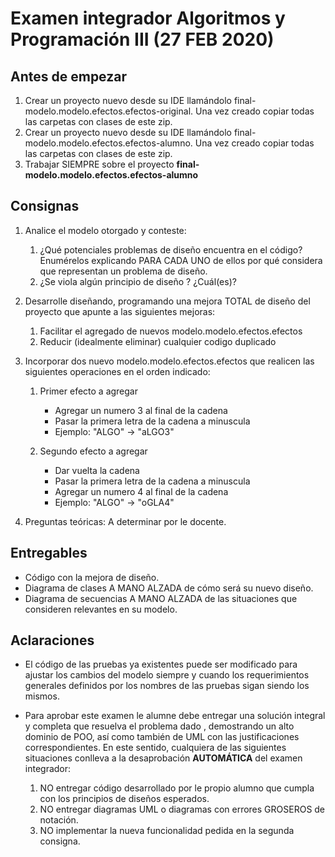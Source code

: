 # Examen integrador Algoritmos y Programación III (27 FEB 2020)

## Antes de empezar

1. Crear un proyecto nuevo desde su IDE llamándolo final-modelo.modelo.efectos.efectos-original. Una vez creado copiar todas las carpetas con
 clases de este zip.
2. Crear un proyecto nuevo desde su IDE llamándolo final-modelo.modelo.efectos.efectos-alumno. Una vez creado copiar todas las carpetas con
 clases de este zip.
3.  Trabajar SIEMPRE sobre el proyecto **final-modelo.modelo.efectos.efectos-alumno**

## Consignas

1. Analice el modelo otorgado y conteste:

	1. ¿Qué potenciales problemas de diseño encuentra en el código? Enumérelos explicando PARA CADA UNO de ellos por qué
	 considera que representan un problema de diseño.
	2. ¿Se viola algún principio de diseño ? ¿Cuál(es)? 

2. Desarrolle diseñando, programando una mejora TOTAL de diseño del proyecto que apunte a
 las siguientes mejoras:
 
    1. Facilitar el agregado de nuevos modelo.modelo.efectos.efectos
    2. Reducir (idealmente eliminar) cualquier codigo duplicado
    
3. Incorporar dos nuevo modelo.modelo.efectos.efectos que realicen las siguientes operaciones en el orden indicado:

    1. Primer efecto a agregar
        - Agregar un numero 3 al final de la cadena
        - Pasar la primera letra de la cadena a minuscula
        - Ejemplo: "ALGO" -> "aLGO3"

    2. Segundo efecto a agregar
        - Dar vuelta la cadena
        - Pasar la primera letra de la cadena a minuscula
        - Agregar un numero 4 al final de la cadena
        - Ejemplo: "ALGO" -> "oGLA4"
			
3. Preguntas teóricas: A determinar por le docente.

## Entregables
		
- Código con la mejora de diseño.
- Diagrama de clases A MANO ALZADA de cómo será su nuevo diseño.
- Diagrama de secuencias A MANO ALZADA de las situaciones que consideren relevantes en su modelo.

## Aclaraciones

- El código de las pruebas ya existentes puede ser modificado para ajustar los cambios del modelo siempre y cuando los
requerimientos generales definidos por los nombres de las pruebas sigan siendo los mismos.

- Para aprobar este examen le alumne debe entregar una solución integral y completa que resuelva el problema dado
,  demostrando un alto dominio de POO, así como también de UML con las justificaciones correspondientes.
En este sentido, cualquiera de las siguientes situaciones conlleva a la desaprobación **AUTOMÁTICA** del examen
 integrador:
	1. NO entregar código desarrollado por le propio alumno que cumpla con los principios de diseños esperados.
	2. NO entregar diagramas UML o diagramas con errores GROSEROS de notación.
	3. NO implementar la nueva funcionalidad pedida en la segunda consigna.

	
